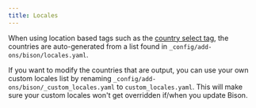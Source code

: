 ```yaml
---
title: Locales
---
```

When using location based tags such as the [country select tag](/docs/tags/utilities#country_select), the countries are auto-generated from a list found in `_config/add-ons/bison/locales.yaml`.

If you want to modify the countries that are output, you can use your own custom locales list by renaming `_config/add-ons/bison/_custom_locales.yaml` to `custom_locales.yaml`. This will make sure your custom locales won't get overridden if/when you update Bison.